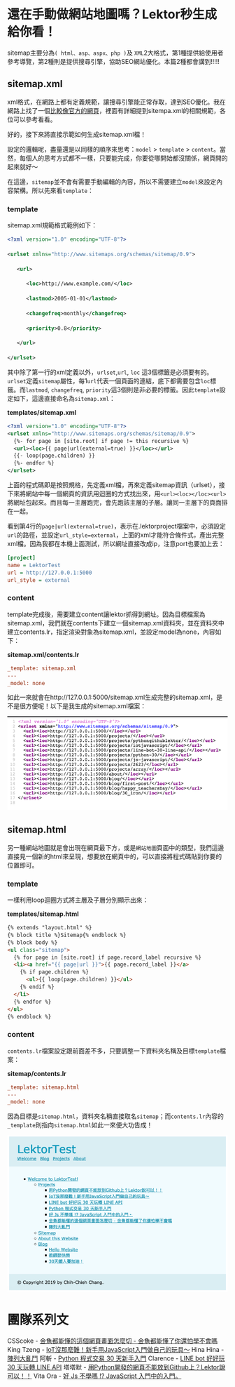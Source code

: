 # 還在手動做網站地圖嗎？Lektor秒生成給你看！

sitemap主要分為`( html、asp、aspx、php )`及 `XML`2大格式，第1種提供給使用者參考導覽，第2種則是提供搜尋引擎，協助SEO網站優化。本篇2種都會講到!!!!!

## sitemap.xml

xml格式，在網路上都有定義規範，讓搜尋引擎能正常存取，達到SEO優化。我在網路上找了一個[比較像官方的網頁](https://www.sitemaps.org/protocol.html)，裡面有詳細提到sitempa.xml的相關規範，各位可以參考看看。

好的，接下來將直接示範如何生成sitemap.xml檔！

設定的邏輯呢，盡量還是以同樣的順序來思考：`model` > `template` > `content`。當然，每個人的思考方式都不一樣，只要能完成，你要從哪開始都沒關係，網頁開的起來就好～

在這邊，`sitemap`並不會有需要手動編輯的內容，所以不需要建立`model`來設定內容架構。所以先來看`template`：

### template

sitemap.xml規範格式範例如下：

```xml
<?xml version="1.0" encoding="UTF-8"?>

<urlset xmlns="http://www.sitemaps.org/schemas/sitemap/0.9">

   <url>

      <loc>http://www.example.com/</loc>

      <lastmod>2005-01-01</lastmod>

      <changefreq>monthly</changefreq>

      <priority>0.8</priority>

   </url>

</urlset>
```

其中除了第一行的xml定義以外，`urlset`,`url`, `loc` 這3個標籤是必須要有的。`urlset`定義`sitemap`屬性，每1`url`代表一個頁面的連結，底下都需要包含`loc`標籤。而`lastmod`, `changefreq`, `priority`這3個則是非必要的標籤。因此`template`設定如下，這邊直接命名為`sitemap.xml`：

**templates/sitemap.xml**

```xml
<?xml version="1.0" encoding="UTF-8"?>
<urlset xmlns="http://www.sitemaps.org/schemas/sitemap/0.9">
  {%- for page in [site.root] if page != this recursive %}
  <url><loc>{{ page|url(external=true) }}</loc></url>
  {{- loop(page.children) }}
  {%- endfor %}
</urlset>
```

上面的程式碼即是按照規格，先定義xml檔，再來定義sitemap資訊（urlset），接下來將網站中每一個網頁的資訊用迴圈的方式找出來，用`<url><loc></loc><url>`將網址包起來。而且每一主層跑完，會先跑該主層的子層。讓同一主層下的頁面排在一起。

看到第4行的`page|url(external=true)`，表示在.lektorproject檔案中，必須設定`url`的路徑，並設定`url_style=external`，上面的xml才能符合條件式，產出完整xml檔。因為我都在本機上面測試，所以網址直接改成ip，注意port也要加上去：

```ini
[project]
name = LektorTest
url = http://127.0.0.1:5000
url_style = external
```

### content

template完成後，需要建立content讓lektor抓得到網址。因為目標檔案為sitemap.xml，我們就在contents下建立一個sitemap.xml資料夾，並在資料夾中建立contents.lr，指定渲染對象為sitemap.xml，並設定model為none，內容如下：

**sitemap.xml/contents.lr**

```ini
_template: sitemap.xml
---
_model: none
```

如此一來就會在http://127.0.0.1:5000/sitemap.xml生成完整的sitemap.xml，是不是很方便呢！以下是我生成的sitemap.xml檔案：

![image-20191005004200382](../assets/image-20191005004200382.png)

## sitemap.html

另一種網站地圖就是會出現在網頁最下方，或是`網站地圖`頁面中的類型，我們這邊直接見一個新的html來呈現，想要放在網頁中的，可以直接將程式碼貼到你要的位置即可。

### template

一樣利用loop迴圈方式將主層及子層分別顯示出來：

**templates/sitemap.html**

```html
{% extends "layout.html" %}
{% block title %}Sitemap{% endblock %}
{% block body %}
<ul class="sitemap">
  {% for page in [site.root] if page.record_label recursive %}
  <li><a href="{{ page|url }}">{{ page.record_label }}</a>
    {% if page.children %}
      <ul>{{ loop(page.children) }}</ul>
    {% endif %}
  </li>
  {% endfor %}
</ul>
{% endblock %}
```

### content

`contents.lr`檔案設定跟前面差不多，只要調整一下資料夾名稱及目標`template`檔案：

**sitemap/contents.lr**

```ini
_template: sitemap.html
---
_model: none
```

因為目標是`sitemap.html`，資料夾名稱直接取名`sitemap`；而`contents.lr`內容的`_template`則指向`sitemap.html`如此一來便大功告成！

![image-20191005005923035](../assets/image-20191005005923035.png)

# 團隊系列文

CSScoke - [金魚都能懂的這個網頁畫面怎麼切 - 金魚都能懂了你還怕學不會嗎](https://ithelp.ithome.com.tw/users/20112550/ironman/2623)
King Tzeng - [IoT沒那麼難！新手用JavaScript入門做自己的玩具～](https://ithelp.ithome.com.tw/users/20103130/ironman/2125)
Hina Hina - [陣列大亂鬥](https://ithelp.ithome.com.tw/users/20120000/ironman/2256) 
阿斬 - [Python 程式交易 30 天新手入門](https://ithelp.ithome.com.tw/users/20120536/ironman/2571)
Clarence - [LINE bot 好好玩 30 天玩轉 LINE API](https://ithelp.ithome.com.tw/users/20117701/ironman/2634)
塔塔默 - [用Python開發的網頁不能放到Github上？Lektor說可以！！](https://ithelp.ithome.com.tw/users/20112552/ironman/2735)
Vita Ora - [好 Js 不學嗎 !? JavaScript 入門中的入門。](https://ithelp.ithome.com.tw/users/20112656/ironman/2782)